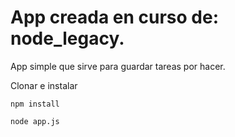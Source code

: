 # App creada en curso de: node_legacy.
 
App simple que sirve para guardar tareas por hacer.


Clonar e instalar

```
npm install

node app.js
```
